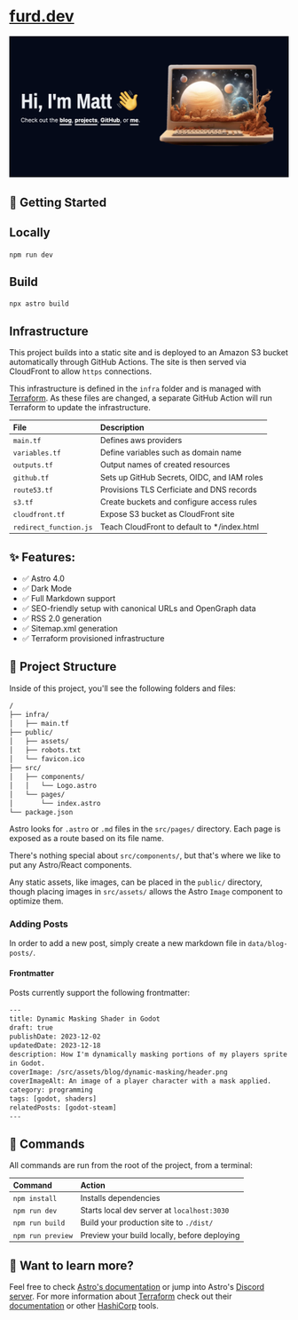# [furd.dev](https://furd.dev)

[![Screenshot](screenshot.png)](https://furd.dev)

## 🚀 Getting Started

## Locally
`npm run dev`

## Build
`npx astro build`

## Infrastructure

This project builds into a static site and is deployed to an Amazon S3 bucket automatically through GitHub Actions. The site is then served via CloudFront to allow `https` connections. 

This infrastructure is defined in the `infra` folder and is managed with [Terraform](https://www.terraform.io). As these files are changed, a separate GitHub Action will run Terraform to update the infrastructure.

| File                    | Description                                  |
| :---------------------- | :------------------------------------------- |
| `main.tf`               | Defines aws providers                        |
| `variables.tf`          | Define variables such as domain name         |
| `outputs.tf`            | Output names of created resources            |
| `github.tf`             | Sets up GitHub Secrets, OIDC, and IAM roles  |
| `route53.tf`            | Provisions TLS Cerficiate and DNS records    |
| `s3.tf`                 | Create buckets and configure access rules    |
| `cloudfront.tf`         | Expose S3 bucket as CloudFront site          |
| `redirect_function.js`  | Teach CloudFront to default to */index.html  |

## ✨ Features:

- ✅ Astro 4.0
- ✅ Dark Mode
- ✅ Full Markdown support
- ✅ SEO-friendly setup with canonical URLs and OpenGraph data
- ✅ RSS 2.0 generation
- ✅ Sitemap.xml generation
- ✅ Terraform provisioned infrastructure

## 🚀 Project Structure

Inside of this project, you'll see the following folders and files:

```
/
├── infra/
│   ├── main.tf
├── public/
│   ├── assets/
│   ├── robots.txt
│   └── favicon.ico
├── src/
│   ├── components/
│   │   └── Logo.astro
│   └── pages/
│       └── index.astro
└── package.json
```

Astro looks for `.astro` or `.md` files in the `src/pages/` directory. Each page is exposed as a route based on its file name.

There's nothing special about `src/components/`, but that's where we like to put any Astro/React components.

Any static assets, like images, can be placed in the `public/` directory, though placing images in `src/assets/` allows the Astro `Image` component to optimize them.


### Adding Posts
In order to add a new post, simply create a new markdown file in `data/blog-posts/`.
#### Frontmatter

Posts currently support the following frontmatter:

```
---
title: Dynamic Masking Shader in Godot
draft: true
publishDate: 2023-12-02
updatedDate: 2023-12-18
description: How I'm dynamically masking portions of my players sprite in Godot.
coverImage: /src/assets/blog/dynamic-masking/header.png
coverImageAlt: An image of a player character with a mask applied.
category: programming
tags: [godot, shaders]
relatedPosts: [godot-steam]
---
```

## 🧞 Commands

All commands are run from the root of the project, from a terminal:

| Command           | Action                                       |
| :---------------- | :------------------------------------------- |
| `npm install`     | Installs dependencies                        |
| `npm run dev`     | Starts local dev server at `localhost:3030`  |
| `npm run build`   | Build your production site to `./dist/`      |
| `npm run preview` | Preview your build locally, before deploying |


## 👀 Want to learn more?

Feel free to check [Astro's documentation](https://github.com/withastro/astro) or jump into Astro's [Discord server](https://astro.build/chat).
For more information about [Terraform](https://www.terraform.io) check out their [documentation](https://www.terraform.io/docs/index.html) or other [HashiCorp](https://www.hashicorp.com) tools.

